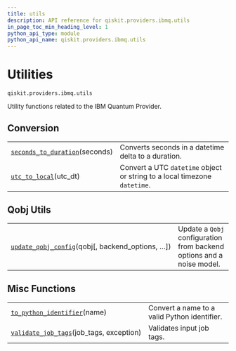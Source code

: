 ```yaml
---
title: utils
description: API reference for qiskit.providers.ibmq.utils
in_page_toc_min_heading_level: 1
python_api_type: module
python_api_name: qiskit.providers.ibmq.utils
---
```


<span id="module-qiskit.providers.ibmq.utils" />

<span id="qiskit-providers-ibmq-utils" />

<span id="utilities-qiskit-providers-ibmq-utils" />

# Utilities

<span id="module-qiskit.providers.ibmq.utils" />

`qiskit.providers.ibmq.utils`

Utility functions related to the IBM Quantum Provider.

## Conversion

|                                                                                                                                                                                     |                                                                           |
| ----------------------------------------------------------------------------------------------------------------------------------------------------------------------------------- | ------------------------------------------------------------------------- |
| [`seconds_to_duration`](qiskit.providers.ibmq.utils.seconds_to_duration#qiskit.providers.ibmq.utils.seconds_to_duration "qiskit.providers.ibmq.utils.seconds_to_duration")(seconds) | Converts seconds in a datetime delta to a duration.                       |
| [`utc_to_local`](qiskit.providers.ibmq.utils.utc_to_local#qiskit.providers.ibmq.utils.utc_to_local "qiskit.providers.ibmq.utils.utc_to_local")(utc\_dt)                             | Convert a UTC `datetime` object or string to a local timezone `datetime`. |

## Qobj Utils

|                                                                                                                                                                                                      |                                                                       |
| ---------------------------------------------------------------------------------------------------------------------------------------------------------------------------------------------------- | --------------------------------------------------------------------- |
| [`update_qobj_config`](qiskit.providers.ibmq.utils.update_qobj_config#qiskit.providers.ibmq.utils.update_qobj_config "qiskit.providers.ibmq.utils.update_qobj_config")(qobj\[, backend\_options, …]) | Update a `Qobj` configuration from backend options and a noise model. |

## Misc Functions

|                                                                                                                                                                                          |                                              |
| ---------------------------------------------------------------------------------------------------------------------------------------------------------------------------------------- | -------------------------------------------- |
| [`to_python_identifier`](qiskit.providers.ibmq.utils.to_python_identifier#qiskit.providers.ibmq.utils.to_python_identifier "qiskit.providers.ibmq.utils.to_python_identifier")(name)     | Convert a name to a valid Python identifier. |
| [`validate_job_tags`](qiskit.providers.ibmq.utils.validate_job_tags#qiskit.providers.ibmq.utils.validate_job_tags "qiskit.providers.ibmq.utils.validate_job_tags")(job\_tags, exception) | Validates input job tags.                    |

